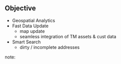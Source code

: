 ##  Objective

- Geospatial Analytics <!-- .element: class="fragment" -->
- Fast Data Update <!-- .element: class="fragment" -->
  - map update <!-- .element: class="fragment" -->
  - seamless integration of TM assets & cust data <!-- .element: class="fragment" -->
- Smart Search <!-- .element: class="fragment" -->
  - dirty / incomplete addresses <!-- .element: class="fragment" -->

note:

